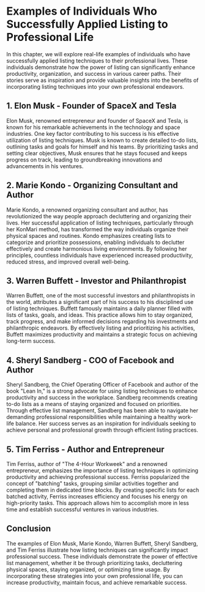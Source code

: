 Examples of Individuals Who Successfully Applied Listing to Professional Life
=========================================================================================

In this chapter, we will explore real-life examples of individuals who have successfully applied listing techniques to their professional lives. These individuals demonstrate how the power of listing can significantly enhance productivity, organization, and success in various career paths. Their stories serve as inspiration and provide valuable insights into the benefits of incorporating listing techniques into your own professional endeavors.

**1. Elon Musk - Founder of SpaceX and Tesla**
----------------------------------------------

Elon Musk, renowned entrepreneur and founder of SpaceX and Tesla, is known for his remarkable achievements in the technology and space industries. One key factor contributing to his success is his effective utilization of listing techniques. Musk is known to create detailed to-do lists, outlining tasks and goals for himself and his teams. By prioritizing tasks and setting clear objectives, Musk ensures that he stays focused and keeps progress on track, leading to groundbreaking innovations and advancements in his ventures.

**2. Marie Kondo - Organizing Consultant and Author**
-----------------------------------------------------

Marie Kondo, a renowned organizing consultant and author, has revolutionized the way people approach decluttering and organizing their lives. Her successful application of listing techniques, particularly through her KonMari method, has transformed the way individuals organize their physical spaces and routines. Kondo emphasizes creating lists to categorize and prioritize possessions, enabling individuals to declutter effectively and create harmonious living environments. By following her principles, countless individuals have experienced increased productivity, reduced stress, and improved overall well-being.

**3. Warren Buffett - Investor and Philanthropist**
---------------------------------------------------

Warren Buffett, one of the most successful investors and philanthropists in the world, attributes a significant part of his success to his disciplined use of listing techniques. Buffett famously maintains a daily planner filled with lists of tasks, goals, and ideas. This practice allows him to stay organized, track progress, and make informed decisions regarding his investments and philanthropic endeavors. By effectively listing and prioritizing his activities, Buffett maximizes productivity and maintains a strategic focus on achieving long-term success.

**4. Sheryl Sandberg - COO of Facebook and Author**
---------------------------------------------------

Sheryl Sandberg, the Chief Operating Officer of Facebook and author of the book "Lean In," is a strong advocate for using listing techniques to enhance productivity and success in the workplace. Sandberg recommends creating to-do lists as a means of staying organized and focused on priorities. Through effective list management, Sandberg has been able to navigate her demanding professional responsibilities while maintaining a healthy work-life balance. Her success serves as an inspiration for individuals seeking to achieve personal and professional growth through efficient listing practices.

**5. Tim Ferriss - Author and Entrepreneur**
--------------------------------------------

Tim Ferriss, author of "The 4-Hour Workweek" and a renowned entrepreneur, emphasizes the importance of listing techniques in optimizing productivity and achieving professional success. Ferriss popularized the concept of "batching" tasks, grouping similar activities together and completing them in dedicated time blocks. By creating specific lists for each batched activity, Ferriss increases efficiency and focuses his energy on high-priority tasks. This approach allows him to accomplish more in less time and establish successful ventures in various industries.

Conclusion
----------

The examples of Elon Musk, Marie Kondo, Warren Buffett, Sheryl Sandberg, and Tim Ferriss illustrate how listing techniques can significantly impact professional success. These individuals demonstrate the power of effective list management, whether it be through prioritizing tasks, decluttering physical spaces, staying organized, or optimizing time usage. By incorporating these strategies into your own professional life, you can increase productivity, maintain focus, and achieve remarkable success.

